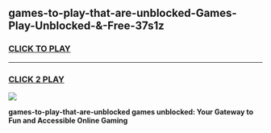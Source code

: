 
## games-to-play-that-are-unblocked-Games-Play-Unblocked-&-Free-37s1z
<h3>
<a href="https://premium76.site?title=games-to-play-that-are-unblocked&ref=24A">CLICK TO PLAY</a></h3>
<hr>

<h3>
<a href="https://premium76.site?title=games-to-play-that-are-unblocked&ref=24A">CLICK 2 PLAY</a>
  
</h3>

<a href="https://premium76.site?title=games-to-play-that-are-unblocked&ref=24A"><img src="https://clearcache.store/games.png"></a>


**games-to-play-that-are-unblocked games unblocked: Your Gateway to Fun and Accessible Online Gaming**
